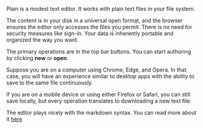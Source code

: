 Plain is a modest text editor. It works with plain text files in your file system.

The content is in your disk in a universal open format, and the browser ensures the editor only accesses the files you permit. There is no need for security measures like sign-in. Your data is inherently portable and organized the way you want.

The primary operations are in the top bar buttons. You can start authoring by clicking **new** or **open**.

Suppose you are on a computer using Chrome, Edge, and Opera. In that case, you will have an experience similar to desktop apps with the ability to save to the same file continuously.

If you are on a mobile device or using either Firefox or Safari, you can still save locally, but every operation translates to downloading a new text file.

The editor plays nicely with the markdown syntax. You can read more about it [here](https://www.markdownguide.org/)
